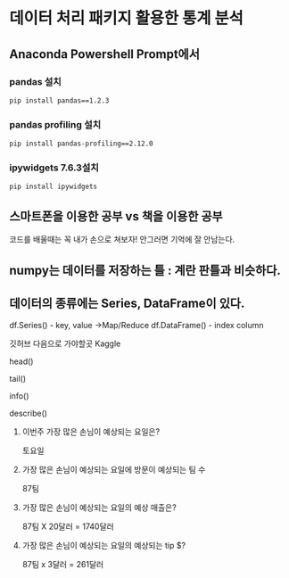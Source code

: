 # 데이터 처리 패키지 활용한 통계 분석

## Anaconda Powershell Prompt에서 

### pandas 설치 

 `pip install pandas==1.2.3`

### pandas profiling 설치

`pip install pandas-profiling==2.12.0`

### ipywidgets 7.6.3설치

`pip install ipywidgets`



## 스마트폰을 이용한 공부 vs 책을 이용한 공부

코드를 배울때는 꼭 내가 손으로 쳐보자! 안그러면 기억에 잘 안남는다.



## numpy는 데이터를 저장하는 틀 : 계란 판틀과 비슷하다.

## 데이터의 종류에는 Series, DataFrame이 있다.

df.Series() - key, value ->Map/Reduce
df.DataFrame() - index column  



깃허브 다음으로 가야할곳 Kaggle





head()

tail()

info()

describe()

1. 이번주 가장 많은 손님이 예상되는 요일은?

   토요일

2. 가장 많은 손님이 예상되는 요일에 방문이 예상되는 팀 수

   87팀

3. 가장 많은 손님이 예상되는 요일의 예상 매출은?

   87팀 X 20달러 = 1740달러

4. 가장 많은 손님이 예상되는 요일의 예상되는 tip $?

   87팀 x 3달러 = 261달러






